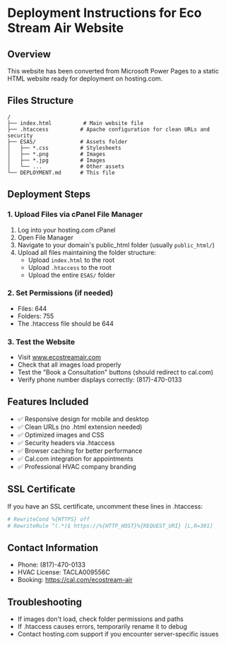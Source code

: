 # Deployment Instructions for Eco Stream Air Website

## Overview
This website has been converted from Microsoft Power Pages to a static HTML website ready for deployment on hosting.com.

## Files Structure
```
/
├── index.html          # Main website file
├── .htaccess          # Apache configuration for clean URLs and security
├── ESAS/              # Assets folder
│   ├── *.css          # Stylesheets
│   ├── *.png          # Images
│   ├── *.jpg          # Images
│   └── ...            # Other assets
└── DEPLOYMENT.md      # This file
```

## Deployment Steps

### 1. Upload Files via cPanel File Manager
1. Log into your hosting.com cPanel
2. Open File Manager
3. Navigate to your domain's public_html folder (usually `public_html/`)
4. Upload all files maintaining the folder structure:
   - Upload `index.html` to the root
   - Upload `.htaccess` to the root
   - Upload the entire `ESAS/` folder

### 2. Set Permissions (if needed)
- Files: 644
- Folders: 755
- The .htaccess file should be 644

### 3. Test the Website
- Visit www.ecostreamair.com
- Check that all images load properly
- Test the "Book a Consultation" buttons (should redirect to cal.com)
- Verify phone number displays correctly: (817)-470-0133

## Features Included
- ✅ Responsive design for mobile and desktop
- ✅ Clean URLs (no .html extension needed)
- ✅ Optimized images and CSS
- ✅ Security headers via .htaccess
- ✅ Browser caching for better performance
- ✅ Cal.com integration for appointments
- ✅ Professional HVAC company branding

## SSL Certificate
If you have an SSL certificate, uncomment these lines in .htaccess:
```apache
# RewriteCond %{HTTPS} off
# RewriteRule ^(.*)$ https://%{HTTP_HOST}%{REQUEST_URI} [L,R=301]
```

## Contact Information
- Phone: (817)-470-0133
- HVAC License: TACLA009556C
- Booking: https://cal.com/ecostream-air

## Troubleshooting
- If images don't load, check folder permissions and paths
- If .htaccess causes errors, temporarily rename it to debug
- Contact hosting.com support if you encounter server-specific issues